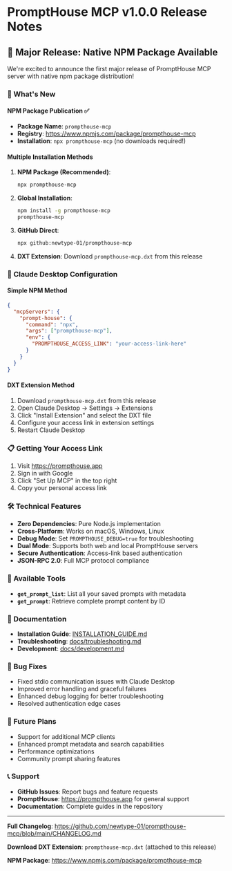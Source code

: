 # PromptHouse MCP v1.0.0 Release Notes

## 🎉 Major Release: Native NPM Package Available

We're excited to announce the first major release of PromptHouse MCP server with native npm package distribution!

### 🚀 What's New

#### NPM Package Publication ✅
- **Package Name**: `prompthouse-mcp`
- **Registry**: https://www.npmjs.com/package/prompthouse-mcp
- **Installation**: `npx prompthouse-mcp` (no downloads required!)

#### Multiple Installation Methods

1. **NPM Package (Recommended)**:
   ```bash
   npx prompthouse-mcp
   ```

2. **Global Installation**:
   ```bash
   npm install -g prompthouse-mcp
   prompthouse-mcp
   ```

3. **GitHub Direct**:
   ```bash
   npx github:newtype-01/prompthouse-mcp
   ```

4. **DXT Extension**: Download `prompthouse-mcp.dxt` from this release

### 🔧 Claude Desktop Configuration

#### Simple NPM Method
```json
{
  "mcpServers": {
    "prompt-house": {
      "command": "npx",
      "args": ["prompthouse-mcp"],
      "env": {
        "PROMPTHOUSE_ACCESS_LINK": "your-access-link-here"
      }
    }
  }
}
```

#### DXT Extension Method
1. Download `prompthouse-mcp.dxt` from this release
2. Open Claude Desktop → Settings → Extensions
3. Click "Install Extension" and select the DXT file
4. Configure your access link in extension settings
5. Restart Claude Desktop

### 📋 Getting Your Access Link

1. Visit https://prompthouse.app
2. Sign in with Google
3. Click "Set Up MCP" in the top right
4. Copy your personal access link

### 🛠 Technical Features

- **Zero Dependencies**: Pure Node.js implementation
- **Cross-Platform**: Works on macOS, Windows, Linux
- **Debug Mode**: Set `PROMPTHOUSE_DEBUG=true` for troubleshooting
- **Dual Mode**: Supports both web and local PromptHouse servers
- **Secure Authentication**: Access-link based authentication
- **JSON-RPC 2.0**: Full MCP protocol compliance

### 🧰 Available Tools

- **`get_prompt_list`**: List all your saved prompts with metadata
- **`get_prompt`**: Retrieve complete prompt content by ID

### 📖 Documentation

- **Installation Guide**: [INSTALLATION_GUIDE.md](https://github.com/newtype-01/prompthouse-mcp/blob/main/INSTALLATION_GUIDE.md)
- **Troubleshooting**: [docs/troubleshooting.md](https://github.com/newtype-01/prompthouse-mcp/blob/main/docs/troubleshooting.md)
- **Development**: [docs/development.md](https://github.com/newtype-01/prompthouse-mcp/blob/main/docs/development.md)

### 🐛 Bug Fixes

- Fixed stdio communication issues with Claude Desktop
- Improved error handling and graceful failures
- Enhanced debug logging for better troubleshooting
- Resolved authentication edge cases

### 🔮 Future Plans

- Support for additional MCP clients
- Enhanced prompt metadata and search capabilities
- Performance optimizations
- Community prompt sharing features

### 📞 Support

- **GitHub Issues**: Report bugs and feature requests
- **PromptHouse**: https://prompthouse.app for general support
- **Documentation**: Complete guides in the repository

---

**Full Changelog**: https://github.com/newtype-01/prompthouse-mcp/blob/main/CHANGELOG.md

**Download DXT Extension**: `prompthouse-mcp.dxt` (attached to this release)

**NPM Package**: https://www.npmjs.com/package/prompthouse-mcp